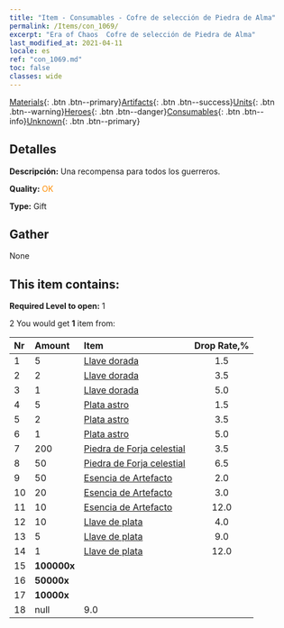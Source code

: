 ```yaml
---
title: "Item - Consumables - Cofre de selección de Piedra de Alma"
permalink: /Items/con_1069/
excerpt: "Era of Chaos  Cofre de selección de Piedra de Alma"
last_modified_at: 2021-04-11
locale: es
ref: "con_1069.md"
toc: false
classes: wide
---
```

 [Materials](/es/Items/){: .btn .btn--primary}[Artifacts](/es/Items/Artifacts/){: .btn .btn--success}[Units](/es/Items/Units/){: .btn .btn--warning}[Heroes](/es/Items/Heroes/){: .btn .btn--danger}[Consumables](/es/Items/Consumables/){: .btn .btn--info}[Unknown](/es/Items/Unknown/){: .btn .btn--primary}

## Detalles
 **Descripción:** Una recompensa para todos los guerreros.

 **Quality:** <span style="color: #FF8C00">OK</span>

 **Type:** Gift

## Gather

  None

## This item contains:

 **Required Level to open:** 1

 2 You would get **1** item  from:

  | Nr | Amount |     Item    | Drop Rate,% |
  |:---|:-------|:------------|:---------:|
  | 1 | 5 | [Llave dorada](/es/Items/con_783/) | 1.5 | 
  | 2 | 2 | [Llave dorada](/es/Items/con_783/) | 3.5 | 
  | 3 | 1 | [Llave dorada](/es/Items/con_783/) | 5.0 | 
  | 4 | 5 | [Plata astro](/es/Items/con_969/) | 1.5 | 
  | 5 | 2 | [Plata astro](/es/Items/con_969/) | 3.5 | 
  | 6 | 1 | [Plata astro](/es/Items/con_969/) | 5.0 | 
  | 7 | 200 | [Piedra de Forja celestial](/es/Items/art_188/) | 3.5 | 
  | 8 | 50 | [Piedra de Forja celestial](/es/Items/art_188/) | 6.5 | 
  | 9 | 50 | [Esencia de Artefacto](/es/Items/con_761/) | 2.0 | 
  | 10 | 20 | [Esencia de Artefacto](/es/Items/con_761/) | 3.0 | 
  | 11 | 10 | [Esencia de Artefacto](/es/Items/con_761/) | 12.0 | 
  | 12 | 10 | [Llave de plata](/es/Items/con_693/) | 4.0 | 
  | 13 | 5 | [Llave de plata](/es/Items/con_693/) | 9.0 | 
  | 14 | 1 | [Llave de plata](/es/Items/con_693/) | 12.0 | 
  | 15 |  **100000x** | <i class="fas fa-coins"/> |  | 3.0 | 
  | 16 |  **50000x** | <i class="fas fa-coins"/> |  | 7.0 | 
  | 17 |  **10000x** | <i class="fas fa-coins"/> |  | 9.0 | 
  | 18 | null | 9.0 | 
